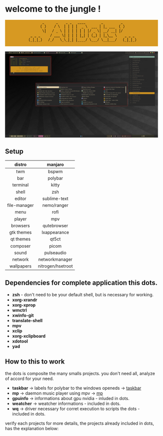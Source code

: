 # welcome to the jungle !
![my desktop](logodots.jpg)

<!-- ![screenshoot](https://github.com/odilonscoelho/dots/blob/master/print.jpg) -->
![screenshoot](print.jpg)

## Setup

distro|manjaro
:--:|:-------:
twm|bspwm
bar|polybar
terminal|kitty
shell|zsh
editor|sublime-text
file-manager|nemo/ranger
menu|rofi
player|mpv
browsers|qutebrowser
gtk themes|lxappearance
qt themes|qt5ct
composer|picom
sound|pulseaudio
network|networkmanager
wallpapers|nitrogen/hsetroot



## Dependencies for complete application this dots.

* **zsh** - don't need to be your default shell, but is necessary for working.
* **xorg-xrandr**
* **xorg-xprop**
* **wmctrl**
* **xwinfo-git**
* **translate-shell**
* **mpv**
* **xclip**
* **xorg-xclipboard**
* **xdotool**
* **yad**

## How to this to work

the dots is composite the many smalls projects. you don't need all, analyze of accord for your need.
 
* **taskbar** -> labels for polybar to the windows openeds -> [taskbar](https://github.com/odilonscoelho/taskbar)
* **mp** -> daemon music player using mpv -> [mp](https://github.com/odilonscoelho/mp)
* **gpuinfo** -> informations about gpu nvidia - inluded in dots.
* **weatcher** -> weatcher informations - included in dots.
* **wq** -> driver necessary for corret execution to scripts the dots - included in dots.

verify each projects for more details, the projects already included in dots, has the explanation below: